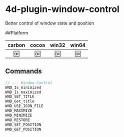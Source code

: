 # 4d-plugin-window-control
Better control of window state and position

##Platform

| carbon | cocoa | win32 | win64 |
|:------:|:-----:|:---------:|:---------:|
|🆗|🆗|🆗|🆗|

Commands
---

```c
// --- Window Control
WND_Is_minimized
WND_Is_maximized
WND_SET_TITLE
WND_Get_title
WND_USE_ICON_FILE
WND_MAXIMIZE
WND_MINIMIZE
WND_RESTORE
WND_SET_POSITION
WND_GET_POSITION
```
